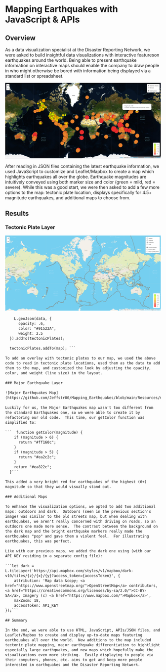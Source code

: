 # Mapping Earthquakes with JavaScript & APIs

## Overview

As a data visualization specialist at the Disaster Reporting Network, we were asked to build insightful data visualizations with interactive featureson earthquakes around the world.  Being able to present earthquake information on interactive maps should enable the company to draw people in who might otherwise be bored with information being displayed via a standard list or spreadsheet.

![Initial Earthquake Map](https://github.com/Jeffstr00/Mapping_Earthquakes/blob/main/Resources/map1.png)

After reading in JSON files containing the latest earthquake information, we used JavaScript to customize and Leaflet/Mapbox to create a map which highlights earthquakes all over the globe.  Earthquake magnitudes are intuitively conveyed using both marker size and color (green = mild, red = severe).  While this was a good start, we were then asked to add a few more options to the map: tectonic plate location, displays specifically for 4.5+ magnitude earthquakes, and additional maps to choose from.

## Results

### Tectonic Plate Layer

![Tectonic Plate Map](https://github.com/Jeffstr00/Mapping_Earthquakes/blob/main/Resources/map_tectonic_plates.png)

```  d3.json("https://raw.githubusercontent.com/fraxen/tectonicplates/master/GeoJSON/PB2002_boundaries.json").then(function(data) {
    L.geoJson(data, {
      opacity: .6,
      color: "#91522A",
      weight: 2.5
  }).addTo(tectonicPlates);

  tectonicPlates.addTo(map); ```

To add an overlay with tectonic plates to our map, we used the above code to read in tectonic plate locations, used them as the data to add them to the map, and customized the look by adjusting the opacity, color, and weight (line size) in the layout.  

### Major Earthquake Layer

![Major Earthquakes Map](https://github.com/Jeffstr00/Mapping_Earthquakes/blob/main/Resources/map_major_earthquakes.png)

Luckily for us, the Major Earthquakes map wasn't too different from the standard Earthquakes one, so we were able to create it by refactoring our old code.  This time, our getColor function was simplified to:

```  function getColor(magnitude) {
    if (magnitude > 6) {
      return "#ff160c";
    }
    if (magnitude > 5) {
      return "#ea2c2c";
    }
    return "#ea822c";
  }```

This added a very bright red for earthquakes of the highest (6+) magnitude so that they would visually stand out.  

### Additional Maps

To enhance the visualization options, we opted to add two additional maps: outdoors and dark.  Outdoors (seen in the previous section's image) was similar to the old streets map, but when dealing with earthquakes, we aren't really concerned with driving on roads, so an outdoors one made more sense.  The contrast between the background on the dark map and the bright earthquake markers really made the earthquakes "pop" and gave them a violent feel.  For illustrating earthquakes, this was perfect.

Like with our previous maps, we added the dark one using (with our API_KEY residing in a separate config file):

```let dark = L.tileLayer('https://api.mapbox.com/styles/v1/mapbox/dark-v10/tiles/{z}/{x}/{y}?access_token={accessToken}', {
	attribution: 'Map data &copy; <a href="https://www.openstreetmap.org/">OpenStreetMap</a> contributors, <a href="https://creativecommons.org/licenses/by-sa/2.0/">CC-BY-SA</a>, Imagery (c) <a href="https://www.mapbox.com/">Mapbox</a>',
	maxZoom: 18,
	accessToken: API_KEY
});```

## Summary

In the end, we were able to use HTML, JavaScript, APIs/JSON files, and Leaflet/Mapbox to create and display up-to-date maps featuring earthquakes all over the world.  New additions to the map included tectonic plate mapping, major earthquake differentiation to hightlight especially large earthquakes, and new maps which hopefully make the visualizations even more striking.  Easily displaying to people via their computers, phones, etc. aims to get and keep more people interested in earthquakes and the Disaster Reporting Network.
